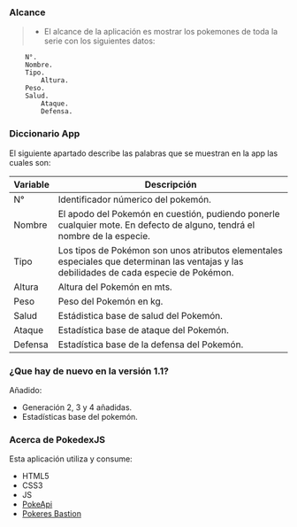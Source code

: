 ### Alcance

> * El alcance de la aplicación es mostrar los pokemones de toda la serie con los siguientes datos:

		N°.
		Nombre.
		Tipo.
        	Altura.
		Peso.
       	Salud.
        	Ataque.
        	Defensa.

### Diccionario App

El siguiente apartado describe las palabras que se muestran en la app las cuales son:

| Variable | Descripción |
| ------ | ------ |
| N° | Identificador númerico del pokemón. |
| Nombre | El apodo del Pokemón en cuestión, pudiendo ponerle cualquier mote. En defecto de alguno, tendrá el nombre de la especie. |
| Tipo | Los tipos de Pokémon son unos atributos elementales especiales que determinan las ventajas y las debilidades de cada especie de Pokémon. |
| Altura | Altura del Pokemón en mts. |
| Peso | Peso del Pokemón en kg. |
| Salud | Estádistica base de salud del Pokemón. |
| Ataque | Estadística base de ataque del Pokemón. |
| Defensa | Estadística base de la defensa del Pokemón. |

### ¿Que hay de nuevo en la versión 1.1?
Añadido: 

- Generación 2, 3 y 4 añadidas.
- Estadísticas base del pokemón.

### Acerca de PokedexJS

Esta aplicación utiliza y consume:

- HTML5
- CSS3
- JS
-  [PokeApi][https://pokeapi.co/ ]
- [Pokeres Bastion][https://pokeres.bastionbot.org]

[https://pokeapi.co/ ]: https://pokeapi.co/  "PokeApi"
[https://pokeres.bastionbot.org]: https://pokeres.bastionbot.org "Pokeres Bastion"
